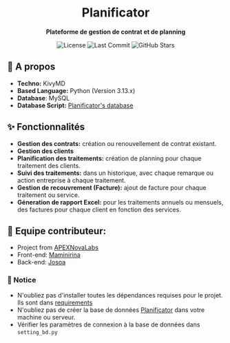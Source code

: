<h1 align="center">Planificator</h1>

<p align="center">
  <strong>Plateforme de gestion de contrat et de planning</strong>
</p>

<p align="center">
  <!-- Badges -->
  <img src="https://img.shields.io/badge/license-MIT-green" alt="License">
  <img src="https://img.shields.io/github/last-commit/AinaMaminirina18/Planificator" alt="Last Commit">
  <img src="https://img.shields.io/github/stars/josoavj/Planificator?style=social" alt="GitHub Stars">
</p>

## 📖 A propos

- **Techno:** KivyMD
- **Based Language:** Python (Version 3.13.x)
- **Database**: MySQL
- **Database Script:** [Planificator's database](https://github.com/josoavj/dbPlanificator)

## ✨ Fonctionnalités

- **Gestion des contrats:** création ou renouvellement de contrat existant.
- **Gestion des clients**
- **Planification des traitements:** création de planning pour chaque traitement des clients.
- **Suivi des traitements:** dans un historique, avec chaque remarque ou action entreprise à chaque traitement.
- **Gestion de recouvrement (Facture):** ajout de facture pour chaque traitement ou service.
- **Géneration de rapport Excel:** pour les traitements annuels ou mensuels, des factures pour chaque client en fonction des services.

## 👥 Equipe contributeur:

- Project from [APEXNovaLabs](https://github.com/APEXNovaLabs)
- Front-end: [Maminirina](https://github.com/AinaMaminirina18)
- Back-end: [Josoa](https://github.com/josoavj)

### 📝 Notice

- N'oubliez pas d'installer toutes les dépendances requises pour le projet. Ils sont dans [requirements](https://github.com/AinaMaminirina18/Planificator/blob/master/requirements.txt)
- N'oubliez pas de créer la base de données [Planificator](https://github.com/josoavj/dbPlanificator/blob/master/scriptSQL/Planificator.sql) dans votre machine ou serveur.
- Vérifier les paramètres de connexion à la base de données dans `setting_bd.py`
